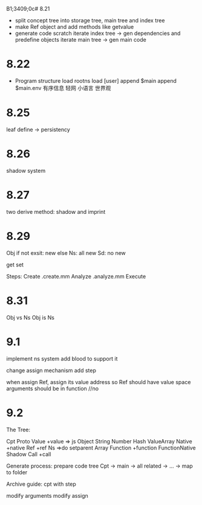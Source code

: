 B1;3409;0c# 8.21 
* split concept tree into storage tree, main tree and index tree
* make Ref object and add methods like getvalue
* generate code scratch
 iterate index tree -> gen dependencies and predefine objects
 iterate main tree -> gen main code

# 8.22
* Program structure
 load rootns
 load [user]
 append $main
 append $main.env
有序信息
轻网
小语言
世界观

# 8.25
leaf define -> persistency

# 8.26
shadow system

# 8.27
two derive method: shadow and imprint

# 8.29
Obj
if not exsit: new
else
 Ns: all new
 Sd: no new


get
set

Steps:
Create .create.mm
Analyze .analyze.mm
Execute

# 8.31
Obj vs Ns
Obj is Ns

# 9.1
implement ns system
add blood to support it

change assign mechanism
add step

when assign Ref, assign its value address
so Ref should have value space
arguments should be in function //no

# 9.2
The Tree:

Cpt
 Proto
 Value +value => js Object
  String
  Number
  Hash
  ValueArray
 Native +native
 Ref +ref
 Ns =>do setparent
  Array
  Function +function
   FunctionNative
 Shadow
 Call +call

Generate process:
 prepare code tree Cpt -> main -> all related -> ... -> map to folder

Archive guide:
 cpt with step


modify arguments
modify assign